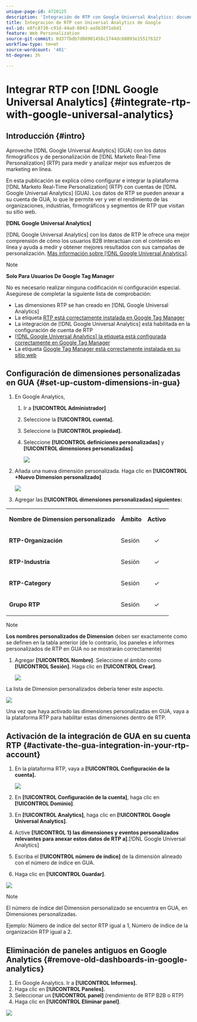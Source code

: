 ```yaml
---
unique-page-id: 4720125
description: 'Integración de RTP con Google Universal Analytics: documentos de Marketo, documentación del producto'
title: Integración de RTP con Universal Analytics de Google
exl-id: e8fc8730-c91d-44ad-8843-aa5b38f1ebd1
feature: Web Personalization
source-git-commit: 0d37fbdb7d08901458c1744dc68893e155176327
workflow-type: tm+mt
source-wordcount: '401'
ht-degree: 3%

---
```


# Integrar RTP con [!DNL Google Universal Analytics] {#integrate-rtp-with-google-universal-analytics}

## Introducción {#intro}

Aproveche [!DNL Google Universal Analytics] (GUA) con los datos firmográficos y de personalización de [!DNL Marketo Real-Time Personalization] (RTP) para medir y analizar mejor sus esfuerzos de marketing en línea.

En esta publicación se explica cómo configurar e integrar la plataforma [!DNL Marketo Real-Time Personalization] (RTP) con cuentas de [!DNL Google Universal Analytics] (GUA). Los datos de RTP se pueden anexar a su cuenta de GUA, lo que le permite ver y ver el rendimiento de las organizaciones, industrias, firmográficos y segmentos de RTP que visitan su sitio web.

**[!DNL Google Universal Analytics]**

[!DNL Google Universal Analytics] con los datos de RTP le ofrece una mejor comprensión de cómo los usuarios B2B interactúan con el contenido en línea y ayuda a medir y obtener mejores resultados con sus campañas de personalización. [Más información sobre [!DNL Google Universal Analytics]](https://support.google.com/analytics/answer/2790010/?hl=en&authuser=1).

>[!NOTE]
>
>**Solo Para Usuarios De Google Tag Manager**
>
>No es necesario realizar ninguna codificación ni configuración especial. Asegúrese de completar la siguiente lista de comprobación:
>
>* Las dimensiones RTP se han creado en [!DNL Google Universal Analytics]
>* La etiqueta [RTP está correctamente instalada en Google Tag Manager](https://docs.marketo.com/display/public/DOCS/Implementing+RTP+using+Google+Tag+Manager)
>* La integración de [!DNL Google Universal Analytics] está habilitada en la configuración de cuenta de RTP
>* [[!DNL Google Universal Analytics] la etiqueta está configurada correctamente en Google Tag Manager](https://support.google.com/tagmanager/answer/6107124?hl=en)
>* La etiqueta [Google Tag Manager está correctamente instalada en su sitio web](https://developers.google.com/tag-manager/quickstart)

## Configuración de dimensiones personalizadas en GUA {#set-up-custom-dimensions-in-gua}

1. En Google Analytics,

   1. Ir a **[!UICONTROL Administrador]**
   1. Seleccione la **[!UICONTROL cuenta].**
   1. Seleccione la **[!UICONTROL propiedad].**
   1. Seleccione **[!UICONTROL definiciones personalizadas]** y **[!UICONTROL dimensiones personalizadas]**.

      ![](assets/image2014-11-29-11-3a2-3a32.png)

1. Añada una nueva dimensión personalizada. Haga clic en **[!UICONTROL +Nuevo Dimension personalizado]**

   ![](assets/image2014-11-29-11-3a8-3a16.png)

1. Agregar las **[!UICONTROL dimensiones personalizadas] siguientes:**

<table> 
 <tbody> 
  <tr> 
   <td><p><strong>Nombre de Dimension personalizado</strong></p></td> 
   <td><p><strong>Ámbito</strong></p></td> 
   <td><p><strong>Activo</strong></p></td> 
  </tr> 
  <tr> 
   <td><p><strong>RTP-Organización</strong></p></td> 
   <td><p>Sesión</p></td> 
   <td><p align="center">✓</p></td> 
  </tr> 
  <tr> 
   <td><p><strong>RTP-Industria</strong></p></td> 
   <td><p>Sesión</p></td> 
   <td><p align="center">✓</p></td> 
  </tr> 
  <tr> 
   <td><p><strong>RTP-Category</strong></p></td> 
   <td><p>Sesión</p></td> 
   <td><p align="center">✓</p></td> 
  </tr> 
  <tr> 
   <td><p><strong>Grupo RTP</strong></p></td> 
   <td><p>Sesión</p></td> 
   <td><p align="center">✓</p></td> 
  </tr> 
 </tbody> 
</table>

>[!NOTE]
>
>**Los nombres personalizados de Dimension** deben ser exactamente como se definen en la tabla anterior (de lo contrario, los paneles e informes personalizados de RTP en GUA no se mostrarán correctamente)

1. Agregar **[!UICONTROL Nombre]**. Seleccione el ámbito como **[!UICONTROL Sesión]**. Haga clic en **[!UICONTROL Crear]**.

   ![](assets/image2014-11-29-11-3a12-3a51.png)

La lista de Dimension personalizados debería tener este aspecto.

![](assets/image2014-11-29-11-36-50-version-2.png)

Una vez que haya activado las dimensiones personalizadas en GUA, vaya a la plataforma RTP para habilitar estas dimensiones dentro de RTP.

## Activación de la integración de GUA en su cuenta RTP {#activate-the-gua-integration-in-your-rtp-account}

1. En la plataforma RTP, vaya a **[!UICONTROL Configuración de la cuenta].**

   ![](assets/image2014-11-29-11-3a27-3a7.png)

1. En **[!UICONTROL Configuración de la cuenta]**, haga clic en **[!UICONTROL Dominio]**.
1. En **[!UICONTROL Analytics]**, haga clic en **[!UICONTROL Google Universal Analytics]**.
1. Active **[!UICONTROL 1&rbrace; las dimensiones y eventos personalizados relevantes para anexar estos datos de RTP a]**.[!DNL Google Universal Analytics]
1. Escriba el **[!UICONTROL número de índice]** de la dimensión alineado con el número de índice en GUA.
1. Haga clic en **[!UICONTROL Guardar]**.

![](assets/image2014-11-29-11-31-23-version-2.png)

>[!NOTE]
>
>El número de índice del Dimension personalizado se encuentra en GUA, en Dimensiones personalizadas.
>
>Ejemplo: Número de índice del sector RTP igual a 1, Número de índice de la organización RTP igual a 2.

## Eliminación de paneles antiguos en Google Analytics {#remove-old-dashboards-in-google-analytics}

1. En Google Analytics. Ir a **[!UICONTROL Informes].**
1. Haga clic en **[!UICONTROL Paneles].**
1. Seleccionar un **[!UICONTROL panel]** (rendimiento de RTP B2B o RTP)
1. Haga clic en **[!UICONTROL Eliminar panel]**.

![](assets/image2014-11-29-11-3a42-3a55.png)
